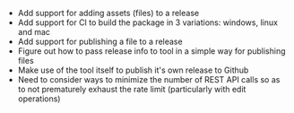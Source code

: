 ﻿* Add support for adding assets (files) to a release
* Add support for CI to build the package in 3 variations: windows, linux and mac
* Add support for publishing a file to a release
* Figure out how to pass release info to tool in a simple way for publishing files
* Make use of the tool itself to publish it's own release to Github
* Need to consider ways to minimize the number of REST API calls so as to not prematurely exhaust the rate limit (particularly with edit operations)